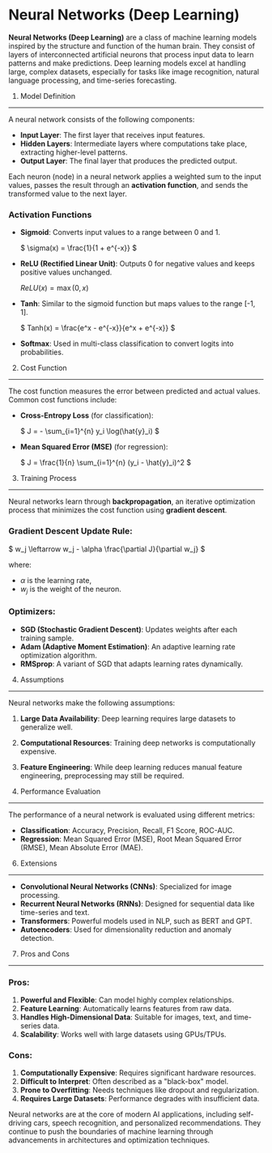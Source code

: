 Neural Networks (Deep Learning)
===============================

**Neural Networks (Deep Learning)** are a class of machine learning models inspired by the structure and function of the human brain. They consist of layers of interconnected artificial neurons that process input data to learn patterns and make predictions. Deep learning models excel at handling large, complex datasets, especially for tasks like image recognition, natural language processing, and time-series forecasting.

1. Model Definition
-------------------

A neural network consists of the following components:

- **Input Layer**: The first layer that receives input features.
- **Hidden Layers**: Intermediate layers where computations take place, extracting higher-level patterns.
- **Output Layer**: The final layer that produces the predicted output.

Each neuron (node) in a neural network applies a weighted sum to the input values, passes the result through an **activation function**, and sends the transformed value to the next layer.

### Activation Functions

- **Sigmoid**: Converts input values to a range between 0 and 1.
  
  $` \sigma(x) = \frac{1}{1 + e^{-x}} `$  

- **ReLU (Rectified Linear Unit)**: Outputs 0 for negative values and keeps positive values unchanged.
  
  $` ReLU(x) = \max(0, x) `$  

- **Tanh**: Similar to the sigmoid function but maps values to the range [-1, 1].
  
  $` Tanh(x) = \frac{e^x - e^{-x}}{e^x + e^{-x}} `$  

- **Softmax**: Used in multi-class classification to convert logits into probabilities.

2. Cost Function
----------------

The cost function measures the error between predicted and actual values. Common cost functions include:

- **Cross-Entropy Loss** (for classification):

  $` J = - \sum_{i=1}^{n} y_i \log(\hat{y}_i) `$  

- **Mean Squared Error (MSE)** (for regression):

  $` J = \frac{1}{n} \sum_{i=1}^{n} (y_i - \hat{y}_i)^2 `$  

3. Training Process
-------------------

Neural networks learn through **backpropagation**, an iterative optimization process that minimizes the cost function using **gradient descent**.

### Gradient Descent Update Rule:

$` w_j \leftarrow w_j - \alpha \frac{\partial J}{\partial w_j} `$  

where:
- $` \alpha `$ is the learning rate,
- $` w_j `$ is the weight of the neuron.

### Optimizers:

- **SGD (Stochastic Gradient Descent)**: Updates weights after each training sample.
- **Adam (Adaptive Moment Estimation)**: An adaptive learning rate optimization algorithm.
- **RMSprop**: A variant of SGD that adapts learning rates dynamically.

4. Assumptions
--------------

Neural networks make the following assumptions:

1. **Large Data Availability**: Deep learning requires large datasets to generalize well.
2. **Computational Resources**: Training deep networks is computationally expensive.
3. **Feature Engineering**: While deep learning reduces manual feature engineering, preprocessing may still be required.

5. Performance Evaluation
-------------------------

The performance of a neural network is evaluated using different metrics:

- **Classification**: Accuracy, Precision, Recall, F1 Score, ROC-AUC.
- **Regression**: Mean Squared Error (MSE), Root Mean Squared Error (RMSE), Mean Absolute Error (MAE).

6. Extensions
-------------

- **Convolutional Neural Networks (CNNs)**: Specialized for image processing.
- **Recurrent Neural Networks (RNNs)**: Designed for sequential data like time-series and text.
- **Transformers**: Powerful models used in NLP, such as BERT and GPT.
- **Autoencoders**: Used for dimensionality reduction and anomaly detection.

7. Pros and Cons
----------------

### Pros:

1. **Powerful and Flexible**: Can model highly complex relationships.
2. **Feature Learning**: Automatically learns features from raw data.
3. **Handles High-Dimensional Data**: Suitable for images, text, and time-series data.
4. **Scalability**: Works well with large datasets using GPUs/TPUs.

### Cons:

1. **Computationally Expensive**: Requires significant hardware resources.
2. **Difficult to Interpret**: Often described as a "black-box" model.
3. **Prone to Overfitting**: Needs techniques like dropout and regularization.
4. **Requires Large Datasets**: Performance degrades with insufficient data.

Neural networks are at the core of modern AI applications, including self-driving cars, speech recognition, and personalized recommendations. They continue to push the boundaries of machine learning through advancements in architectures and optimization techniques.
